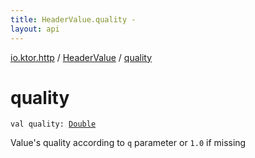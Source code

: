 ```yaml
---
title: HeaderValue.quality - 
layout: api
---
```


<div class='api-docs-breadcrumbs'><a href="../index.html">io.ktor.http</a> / <a href="index.html">HeaderValue</a> / <a href="./quality.html">quality</a></div>

# quality

<div class="signature"><code><span class="keyword">val </span><span class="identifier">quality</span><span class="symbol">: </span><a href="https://kotlinlang.org/api/latest/jvm/stdlib/kotlin/-double/index.html"><span class="identifier">Double</span></a></code></div>

Value's quality according to <code>q</code> parameter or <code>1.0</code> if missing

